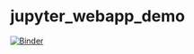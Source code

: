 # jupyter_webapp_demo
[![Binder](https://mybinder.org/badge_logo.svg)](https://mybinder.org/v2/gh/nyomanjuniarta/Demonext-web/HEAD?urlpath=%2Fvoila%2Frender%2FDemo.ipynb)


